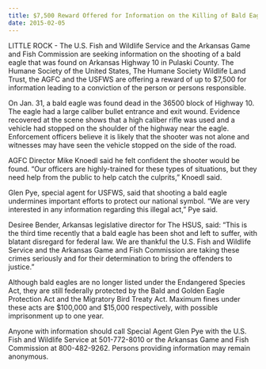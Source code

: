 ```yaml
---
title: $7,500 Reward Offered for Information on the Killing of Bald Eagle in Arkansas
date: 2015-02-05
---
```


LITTLE ROCK - The U.S. Fish and Wildlife Service and the Arkansas Game and Fish Commission are seeking information on the shooting of a bald eagle that was found on Arkansas Highway 10 in Pulaski County. The Humane Society of the United States, The Humane Society Wildlife Land Trust, the AGFC and the USFWS are offering a reward of up to $7,500 for information leading to a conviction of the person or persons responsible.

On Jan. 31, a bald eagle was found dead in the 36500 block of Highway 10. The eagle had a large caliber bullet entrance and exit wound. Evidence recovered at the scene shows that a high caliber rifle was used and a vehicle had stopped on the shoulder of the highway near the eagle. Enforcement officers believe it is likely that the shooter was not alone and witnesses may have seen the vehicle stopped on the side of the road.
<!--more-->
AGFC Director Mike Knoedl said he felt confident the shooter would be found. “Our officers are highly-trained for these types of situations, but they need help from the public to help catch the culprits,” Knoedl said.

Glen Pye, special agent for USFWS, said that shooting a bald eagle undermines important efforts to protect our national symbol. “We are very interested in any information regarding this illegal act,” Pye said.

Desiree Bender, Arkansas legislative director for The HSUS, said: “This is the third time recently that a bald eagle has been shot and left to suffer, with blatant disregard for federal law. We are thankful the U.S. Fish and Wildlife Service and the Arkansas Game and Fish Commission are taking these crimes seriously and for their determination to bring the offenders to justice.”

Although bald eagles are no longer listed under the Endangered Species Act, they are still federally protected by the Bald and Golden Eagle Protection Act and the Migratory Bird Treaty Act. Maximum fines under these acts are $100,000 and $15,000 respectively, with possible imprisonment up to one year.

Anyone with information should call Special Agent Glen Pye with the U.S. Fish and Wildlife Service at 501-772-8010 or the Arkansas Game and Fish Commission at 800-482-9262. Persons providing information may remain anonymous.